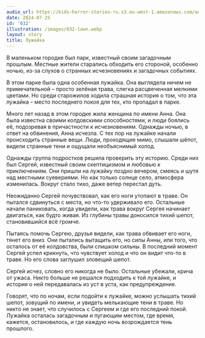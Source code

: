 ```yaml
---
audio_url: https://kids-horror-stories-ru.s3.eu-west-1.amazonaws.com/audio/032-lawn.mp3
date: 2024-07-25
id: '032'
illustration: /images/032-lawn.webp
layout: story
title: Лужайка
---
```


В маленьком городке был парк, известный своим загадочным прошлым. Местные жители старались обходить его стороной, особенно ночью, из-за слухов о странных исчезновениях и загадочных событиях.

В этом парке была одна особенная лужайка. Она выглядела ничем не примечательной – просто зелёная трава, слегка расцвеченная мелкими цветами. Но среди старожилов ходила страшная история о том, что эта лужайка – место последнего покоя для тех, кто пропадал в парке.

Много лет назад в этом городке жила женщина по имени Анна. Она была известна своими колдовскими способностями, и люди боялись её, подозревая в причастности к исчезновениям. Однажды ночью, в ответ на обвинения, Анна исчезла. С тех пор на лужайке начали происходить странные вещи. Люди, проходящие мимо, слышали шёпот, видели странные тени и ощущали необъяснимый холод.

Однажды группа подростков решила проверить эту историю. Среди них был Сергей, известный своим скептицизмом и любовью к приключениям. Они пришли на лужайку поздно вечером, смеясь и шутя над местными суевериями. Но как только солнце село, атмосфера изменилась. Вокруг стало тихо, даже ветер перестал дуть.

Неожиданно Сергей почувствовал, как его ноги утопают в траве. Он пытался сдвинуться с места, но что-то удерживало его. Остальные начали паниковать, когда увидели, как трава вокруг Сергея начинает двигаться, как будто живая. Из глубины травы доносился тихий шепот, становившийся всё громче.

Пытаясь помочь Сергею, друзья видели, как трава обвивает его ноги, тянет его вниз. Они пытались вытащить его, но силы Анны, или того, что осталось от её колдовства, были слишком сильны. В последний момент Сергей успел крикнуть, что чувствует холод и что он видит что-то в траве. Но его слова заглушил зловещий шепот.

Сергей исчез, словно его никогда не было. Остальные убежали, крича от ужаса. Никто больше не решался подходить к той лужайке, и история о ней передавалась из уст в уста, как предупреждение.

Говорят, что по ночам, если подойти к лужайке, можно услышать тихий шепот, зовущий по имени, и увидеть мелькающие тени в траве. Но никто не знает, что случилось с Сергеем и где его последний покой. Лужайка осталась загадочным и пугающим местом, где время, кажется, остановилось, и где каждую ночь возрождается тень прошлого.
